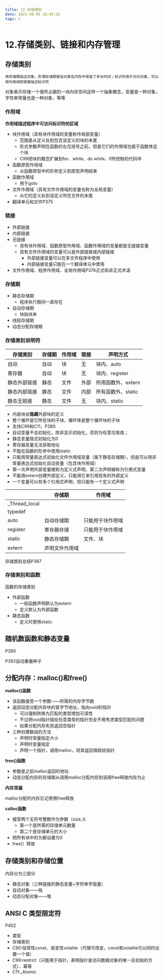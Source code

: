 ```yaml
---
title: 12.存储类别
date: 2021-08-05 18:45:53
tags: C
---
```


# 12.存储类别、链接和内存管理

## 存储类别

`用存储期描述对象，所谓存储期是指对象在内存中保留了多长时间；标识符用于访问对象，可以用作用域和链接描述标识符`

对象表示存储一个值所占据的一块内存空间这样一个抽象概念，变量是一种对象，字符串常量也是一种对象，等等

### 作用域

**作用域描述程序中可访问标识符的区域**

- 块作用域（具有块作用域的变量称作局部变量）
    - 范围是从定义处到包含该定义的块的末尾
    - 形式参数声明在函数的左花括号之前，但是它们的作用域也属于函数体这个块
    - C99把块的概念扩展到for、while、do while、if所控制的代码中
- 函数原型作用域
    - 从函数原型中的形参定义到原型声明结束
- 函数作用域
    - 用于goto
- 文件作用域（具有文件作用域的变量也称为全局变量）
    - 从它的定义处到该定义所在文件的末尾
- 翻译单元和文件P375

### 链接

- 外部链接
- 内部链接
- 无链接
    - 具有块作用域、函数原型作用域、函数作用域的变量都是无链接变量
    - 具有文件作用域的变量可以是外部链接或内部链接
        - 外部链接变量可以在多文件程序中使用
        - 内部链接变量只能在一个翻译单元中使用
- 文件作用域、程序作用域、全局作用域P376正式和非正式术语

### 存储期

- 静态存储期
    - 程序执行期间一直存在
- 自动存储期
    - 块始块末
- 线程存储期
- 动态分配存储期

### 存储类别说明符

| 存储类别     | 存储期 | 作用域 | 链接 | 声明方式           |
| ------------ | ------ | ------ | ---- | ------------------ |
| 自动         | 自动   | 块     | 无   | 块内、auto         |
| 寄存器       | 自动   | 块     | 无   | 块内、register     |
| 静态外部链接 | 静态   | 文件   | 外部 | 所用函数外、extern |
| 静态内部链接 | 静态   | 文件   | 内部 | 所有函数外、static |
| 静态无链接   | 静态   | 文件   | 无   | 块内、static       |

- 内层块会**隐藏**外部块的定义
- 整个循环是它所在块的子块，循环体是整个循环块的子块
- 支持C99和C11，P380
- 自动变量不会初始化，除非显示初始化，否则为任意垃圾值；
- 静态变量隐式初始化为0
- 寄存器变量无法获取地址
- 不能在函数的形参中使用static
- 只能用常量表达式初始化文件作用域变量（属于静态存储期），但是可以用非常量表达式初始化自动变量（包含块作用域）
- 第一次声明外部变量被称为定义式声明，第二次声明被称为引用式变量
- 不能用extern创建外部定义，只能用它来引用现有的外部定义
- 一个变量可以有多个引用式声明，但只能有一个定义式声明

|               | 存储期         | 作用域           |
| ------------- | -------------- | ---------------- |
| _Thread_local |                |                  |
| typedef       |                |                  |
| auto          | 自动存储期     | 只能用于块作用域 |
| register      | 寄存器存储     | 只能用于块作用域 |
| static        | 静态存储期     | 文件、块         |
| extern        | 声明文件作用域 |                  |

存储类别总结P387

### 存储类别和函数

函数的存储类别

- 外部函数
    - 一般函数声明默认为extern
    - 定义默认为外部函数
- 静态函数
    - 定义时使用static

## 随机数函数和静态变量

P390

P392自动重置种子

## 分配内存：malloc()和free()

**malloc()函数**

- 该函数接受一个参数——所需的内存字节数
- 返回动态分配内存块的首字节地址，指向void的指针
    - 可以强制转换为匹配的类型增加可读性
    - 不过把void指针赋给任意类型的指针完全不用考虑类型匹配的问题
    - 如果分配内存失败返回空指针
- 三种创建数组的方法
    - 声明时常量指定大小
    - 声明时变量指定
    - 声明一个指针，调用malloc，将其返回值赋给指针

**free()函数**

- 参数是之前malloc返回的地址
- 动态分配内存的存储期从调用malloc分配内存到调用free释放内存为止

**内存泄漏**

malloc分配的内存忘记使用free释放

**calloc函数**

- 接受两个无符号整数作为参数（size_t)
    - 第一个是所需的存储单元数量
    - 第二个是存储单元的大小
- 把所有块中的为都设置为0
- free(）释放

## 存储类别和存储位置

内存分为三部分

- 静态对象（三种链接的静态变量+字符串字面量）
- 自动对象——栈
- 动态分配对象——堆

## ANSI C 类型限定符

P402

- 类型
- 存储类别
- C90:恒常性const、易变性volatile（代理可改变，const和volatile可以同时设置一个值）
- C99:restrict（只能用于指针，表明指针是访问数据对象的唯一且初始的方式）、幂等
- C11:_Atomic